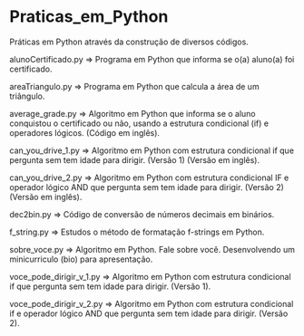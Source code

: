 # Praticas_em_Python

Práticas em Python através da construção de diversos códigos.

alunoCertificado.py => Programa em Python que informa se o(a) aluno(a) foi certificado.

areaTriangulo.py => Programa em Python que calcula a área de um triângulo.

average_grade.py => Algoritmo em Python que informa se o aluno conquistou o certificado ou não, usando a estrutura condicional (if) e operadores lógicos. (Código em inglês).

can_you_drive_1.py => Algoritmo em Python com estrutura condicional if que pergunta sem tem idade para dirigir. (Versão 1) (Versão em inglês).

can_you_drive_2.py => Algoritmo em Python com estrutura condicional IF e operador lógico AND que pergunta sem tem idade para dirigir. (Versão 2) (Versão em inglês).

dec2bin.py => Código de conversão de números decimais em binários.

f_string.py => Estudos o método de formatação f-strings em Python.

sobre_voce.py => Algoritmo em Python. Fale sobre você. Desenvolvendo um minicurriculo (bio) para apresentação.

voce_pode_dirigir_v_1.py => Algoritmo em Python com estrutura condicional if que pergunta sem tem idade para dirigir. (Versão 1).

voce_pode_dirigir_v_2.py => Algoritmo em Python com estrutura condicional if e operador lógico AND que pergunta sem tem idade para dirigir. (Versão 2).

